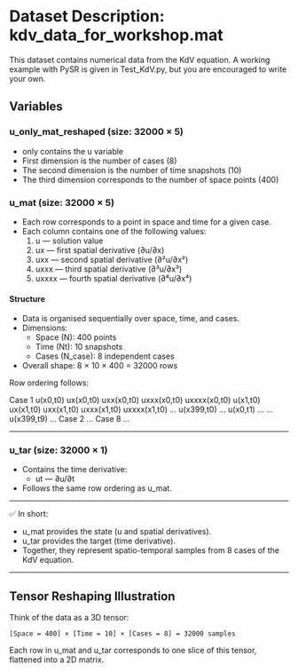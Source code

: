 # Dataset Description: kdv_data_for_workshop.mat

This dataset contains numerical data from the KdV equation. A working example with PySR is given in Test_KdV.py, but you are encouraged to write your own. 

## Variables  

### u_only_mat_reshaped (size: 32000 × 5) 
- only contains the u variable
- First dimension is the number of cases (8)
- The second dimension is the number of time snapshots (10)
- The third dimension corresponds to the number of space points (400)

### u_mat (size: 32000 × 5)  
- Each row corresponds to a point in space and time for a given case.  
- Each column contains one of the following values:  
  1. u — solution value  
  2. ux — first spatial derivative (∂u/∂x)  
  3. uxx — second spatial derivative (∂²u/∂x²)  
  4. uxxx — third spatial derivative (∂³u/∂x³)  
  5. uxxxx — fourth spatial derivative (∂⁴u/∂x⁴)  


#### Structure
- Data is organised sequentially over space, time, and cases.  
- Dimensions:  
  - Space (N): 400 points  
  - Time (Nt): 10 snapshots  
  - Cases (N_case): 8 independent cases  
- Overall shape: 8 × 10 × 400 = 32000 rows  

Row ordering follows:  

Case 1
u(x0,t0)   ux(x0,t0)   uxx(x0,t0)   uxxx(x0,t0)   uxxxx(x0,t0)
u(x1,t0)   ux(x1,t0)   uxx(x1,t0)   uxxx(x1,t0)   uxxxx(x1,t0)
...
u(x399,t0) ...
u(x0,t1)   ...
...
u(x399,t9) ...
Case 2
...
Case 8
...

---

### u_tar (size: 32000 × 1)  
- Contains the time derivative:  
  - ut — ∂u/∂t  
- Follows the same row ordering as u_mat.  

---

✅ In short:  
- u_mat provides the state (u and spatial derivatives).  
- u_tar provides the target (time derivative).  
- Together, they represent spatio-temporal samples from 8 cases of the KdV equation.  

---

## Tensor Reshaping Illustration

Think of the data as a 3D tensor:

    [Space = 400] × [Time = 10] × [Cases = 8] = 32000 samples

Each row in u_mat and u_tar corresponds to one slice of this tensor, flattened into a 2D matrix.
